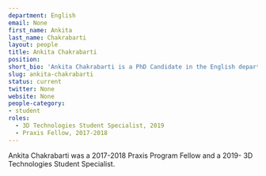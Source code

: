 ```yaml
---
department: English
email: None
first_name: Ankita
last_name: Chakrabarti
layout: people
title: Ankita Chakrabarti
position:
short_bio: 'Ankita Chakrabarti is a PhD Candidate in the English department with research interests in contemporary world literature and postcolonial theory and is a Praxis Fellow for 2017-18.'
slug: ankita-chakrabarti
status: current
twitter: None
website: None
people-category:
- student
roles:  
  - 3D Technologies Student Specialist, 2019  
  - Praxis Fellow, 2017-2018
---
```

Ankita Chakrabarti was a 2017-2018 Praxis Program Fellow and a 2019- 3D Technologies Student Specialist.
